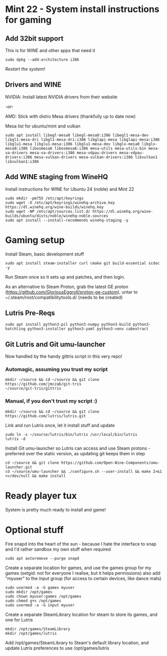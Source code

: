 # Mint 22 - System install instructions for gaming

## Add 32bit support 
This is for WINE and other apps that need it
```
sudo dpkg --add-architecture i386
```

*Restart the system!*

## Drivers and WINE
NVIDIA: Install latest NVIDIA drivers from their website

*-or-*

AMD: Stick with distro Mesa drivers (thankfully up to date now)

Mesa list for ubuntu/mint and vulkan
```
sudo apt install libegl-mesa0 libegl-mesa0:i386 libegl1-mesa-dev libgl1-mesa-dri libgl1-mesa-dri:i386 libglapi-mesa libglapi-mesa:i386 libglu1-mesa libglu1-mesa:i386 libglu1-mesa-dev libglx-mesa0 libglx-mesa0:i386 libosmesa6 libosmesa6:i386 mesa-utils mesa-utils-bin mesa-va-drivers mesa-va-drivers:i386 mesa-vdpau-drivers mesa-vdpau-drivers:i386 mesa-vulkan-drivers mesa-vulkan-drivers:i386 libvulkan1 libvulkan1:i386
```

## Add WINE staging from WineHQ

Install instructions for WINE for Ubuntu 24 (noble) and Mint 22
```
sudo mkdir -pm755 /etc/apt/keyrings
sudo wget -O /etc/apt/keyrings/winehq-archive.key https://dl.winehq.org/wine-builds/winehq.key
sudo wget -NP /etc/apt/sources.list.d/ https://dl.winehq.org/wine-builds/ubuntu/dists/noble/winehq-noble.sources
sudo apt install --install-recommends winehq-staging -y
```

# Gaming setup

Install Steam, basic development stuff
```
sudo apt install steam-installer curl cmake git build-essential scdoc -y
```

Run Steam once so it sets up and patches, and then login.

As an alternative to Steam Proton, grab the latest GE proton (https://github.com/GloriousEggroll/proton-ge-custom), untar to ~/.steam/root/compatibilitytools.d/ (needs to be created)

## Lutris Pre-Reqs
```
sudo apt install python3-pil python3-numpy python3-build python3-hatchling python3-installer python3-yaml python3-venv cabextract
```

## Git Lutris and Git umu-launcher
Now handled by the handy gittris script in this very repo!

### Automagic, assuming you trust my script
```
mkdir ~/source && cd ~/source && git clone https://github.com/jmczab/git-tris
~/source/git-tris/gittris
```

### Manual, if you don't trust my script :)
```
mkdir ~/source && cd ~/source && git clone https://github.com/lutris/lutris.git
```
Link and run Lutris once, let it install stuff and update
```
sudo ln -s ~/source/lutris/bin/lutris /usr/local/bin/lutris
lutris -d
```

Install Git umu-launcher so Lutris can access and use Steam protons - preferred over the static version, as updating git keeps them in step
```
cd ~/source && git clone https://github.com/Open-Wine-Components/umu-launcher.git
cd ~/source/umu-launcher && ./configure.sh --user-install && make 2>&1 >>/dev/null && make install
```

# Ready player tux
System is pretty much ready to install and game!


# Optional stuff
Fire snapd into the heart of the sun - because I hate the interface to snap and I'd rather sandbox my own stuff when required
```
sudo apt autoremove --purge snapd
```

Create a separate location for games, and use the games group for my games (setgid: not for everyone I realise, but it helps permissions) also add "myuser" to the input group (for access to certain devices, like dance mats)
```
sudo usermod -a -G games myuser
sudo mkdir /opt/games
sudo chown myuser:games /opt/games
sudo chmod g+s /opt/games
sudo usermod -a -G input myuser 
```

Create a separate SteamLibrary location for steam to store its games, and one for Lutris
```
mkdir /opt/games/SteamLibrary
mkdir /opt/games/lutris
```

Add /opt/games/SteamLibrary to Steam's default library location, and update Lutris preferences to use /opt/games/lutris

